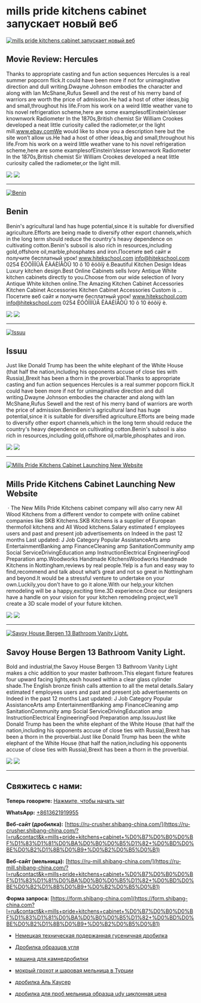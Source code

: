 # mills pride kitchens cabinet запускает новый веб

<a href="https://swt.shibang-china.com/?l=ru&img&k=mills+pride+kitchens+cabinet+%D0%B7%D0%B0%D0%BF%D1%83%D1%81%D0%BA%D0%B0%D0%B5%D1%82+%D0%BD%D0%BE%D0%B2%D1%8B%D0%B9+%D0%B2%D0%B5%D0%B1" target="_blank">![mills pride kitchens cabinet запускает новый веб](http://static.shibang-china.com/all-800x300/132.jpg)</a>

## Movie Review: Hercules
Thanks to appropriate casting and fun action sequences Hercules is a real summer popcorn flick.It could have been more if not for unimaginative direction and dull writing.Dwayne Johnson embodies the character and along with Ian McShane,Rufus Sewell and the rest of his merry band of warriors are worth the price of admission.He had a host of other ideas,big and small,throughout his life.From his work on a weird little weather vane to his novel refrigeration scheme,here are some examplesofEinstein’slesser knownwork Radiometer In the 1870s,British chemist Sir William Crookes developed a neat little curiosity called the radiometer,or the light mill.www.ebay.comWe would like to show you a description here but the site won’t allow us.He had a host of other ideas,big and small,throughout his life.From his work on a weird little weather vane to his novel refrigeration scheme,here are some examplesofEinstein’slesser knownwork Radiometer In the 1870s,British chemist Sir William Crookes developed a neat little curiosity called the radiometer,or the light mill.


<a href="https://whatsapp.shibangsoft.com/WhatsApp.php" target="_blank" title="WhatsApp">![](http://static.shibang-china.com/icon/whatsapp.png)</a> <a href="https://swt.shibang-china.com/?l=ru&icon&k=mills+pride+kitchens+cabinet+%D0%B7%D0%B0%D0%BF%D1%83%D1%81%D0%BA%D0%B0%D0%B5%D1%82+%D0%BD%D0%BE%D0%B2%D1%8B%D0%B9+%D0%B2%D0%B5%D0%B1" target="_blank">![](http://static.shibang-china.com/icon/chat-ru.png)</a>

---

<a href="https://swt.shibang-china.com/?l=ru&img&k=mills+pride+kitchens+cabinet+%D0%B7%D0%B0%D0%BF%D1%83%D1%81%D0%BA%D0%B0%D0%B5%D1%82+%D0%BD%D0%BE%D0%B2%D1%8B%D0%B9+%D0%B2%D0%B5%D0%B1" target="_blank">![Benin](http://static.shibang-china.com/all-800x300/791.jpg)</a>

## Benin
Benin's agricultural land has huge potential,since it is suitable for diversified agriculture.Efforts are being made to diversify other export channels,which in the long term should reduce the country's heavy dependence on cultivating cotton.Benin's subsoil is also rich in resources,including gold,offshore oil,marble,phosphates and iron.Посетите веб сайт и получите бесплатный урок! www.hitekschool.com info@hitekschool.com 0254 &#202;&#211;&#213;&#206;&#205;&#205;&#219;&#197; &#202;&#192;&#193;&#200;&#205;&#197;&#210;&#219; 10 &#245; 10 &#234;&#243;&#245;&#237;&#255; &#232;.Beautiful Kitchen Design Ideas Luxury kitchen design.Best Online Cabinets sells Ivory Antique White kitchen cabinets directly to you.Choose from our wide selection of Ivory Antique White kitchen online.The Amazing Kitchen Cabinet Accessories Kitchen Cabinet Accessories Kitchen Cabinet Accessories Custom is …Посетите веб сайт и получите бесплатный урок! www.hitekschool.com info@hitekschool.com 0254 &#202;&#211;&#213;&#206;&#205;&#205;&#219;&#197; &#202;&#192;&#193;&#200;&#205;&#197;&#210;&#219; 10 &#245; 10 &#234;&#243;&#245;&#237;&#255; &#232;.


<a href="https://whatsapp.shibangsoft.com/WhatsApp.php" target="_blank" title="WhatsApp">![](http://static.shibang-china.com/icon/whatsapp.png)</a> <a href="https://swt.shibang-china.com/?l=ru&icon&k=mills+pride+kitchens+cabinet+%D0%B7%D0%B0%D0%BF%D1%83%D1%81%D0%BA%D0%B0%D0%B5%D1%82+%D0%BD%D0%BE%D0%B2%D1%8B%D0%B9+%D0%B2%D0%B5%D0%B1" target="_blank">![](http://static.shibang-china.com/icon/chat-ru.png)</a>

---

<a href="https://swt.shibang-china.com/?l=ru&img&k=mills+pride+kitchens+cabinet+%D0%B7%D0%B0%D0%BF%D1%83%D1%81%D0%BA%D0%B0%D0%B5%D1%82+%D0%BD%D0%BE%D0%B2%D1%8B%D0%B9+%D0%B2%D0%B5%D0%B1" target="_blank">![Issuu](http://static.shibang-china.com/all-800x300/328.jpg)</a>

## Issuu
Just like Donald Trump has been the white elephant of the White House (that half the nation,including his opponents accuse of close ties with Russia),Brexit has been a thorn in the proverbial.Thanks to appropriate casting and fun action sequences Hercules is a real summer popcorn flick.It could have been more if not for unimaginative direction and dull writing.Dwayne Johnson embodies the character and along with Ian McShane,Rufus Sewell and the rest of his merry band of warriors are worth the price of admission.BeninBenin's agricultural land has huge potential,since it is suitable for diversified agriculture.Efforts are being made to diversify other export channels,which in the long term should reduce the country's heavy dependence on cultivating cotton.Benin's subsoil is also rich in resources,including gold,offshore oil,marble,phosphates and iron.


<a href="https://whatsapp.shibangsoft.com/WhatsApp.php" target="_blank" title="WhatsApp">![](http://static.shibang-china.com/icon/whatsapp.png)</a> <a href="https://swt.shibang-china.com/?l=ru&icon&k=mills+pride+kitchens+cabinet+%D0%B7%D0%B0%D0%BF%D1%83%D1%81%D0%BA%D0%B0%D0%B5%D1%82+%D0%BD%D0%BE%D0%B2%D1%8B%D0%B9+%D0%B2%D0%B5%D0%B1" target="_blank">![](http://static.shibang-china.com/icon/chat-ru.png)</a>

---

<a href="https://swt.shibang-china.com/?l=ru&img&k=mills+pride+kitchens+cabinet+%D0%B7%D0%B0%D0%BF%D1%83%D1%81%D0%BA%D0%B0%D0%B5%D1%82+%D0%BD%D0%BE%D0%B2%D1%8B%D0%B9+%D0%B2%D0%B5%D0%B1" target="_blank">![Mills Pride Kitchens Cabinet Launching New Website](http://static.shibang-china.com/all-800x300/47.jpg)</a>

## Mills Pride Kitchens Cabinet Launching New Website
&nbsp;&#0183;&#32;The New Mills Pride Kitchens cabinet company will also carry new All Wood Kitchens from a different vendor to compete with online cabinet companies like SKB Kitchens.SKB Kitchens is a supplier of European thermofoil kitchens and All Wood kitchens.Salary estimated f employees users and past and present job advertisements on Indeed in the past 12 months Last updated: J Job Category Popular AssistanceArts amp EntertainmentBanking amp FinanceCleaning amp SanitationCommunity amp Social ServiceDrivingEducation amp InstructionElectrical EngineeringFood Preparation amp.Woodworks Handmade KitchensWoodworks Handmade Kitchens in Nottingham,reviews by real people.Yelp is a fun and easy way to find,recommend and talk about what’s great and not so great in Nottingham and beyond.It would be a stressful venture to undertake on your own.Luckily,you don’t have to go it alone.With our help,your kitchen remodeling will be a happy,exciting time.3D experience.Once our designers have a handle on your vision for your kitchen remodeling project,we’ll create a 3D scale model of your future kitchen.


<a href="https://whatsapp.shibangsoft.com/WhatsApp.php" target="_blank" title="WhatsApp">![](http://static.shibang-china.com/icon/whatsapp.png)</a> <a href="https://swt.shibang-china.com/?l=ru&icon&k=mills+pride+kitchens+cabinet+%D0%B7%D0%B0%D0%BF%D1%83%D1%81%D0%BA%D0%B0%D0%B5%D1%82+%D0%BD%D0%BE%D0%B2%D1%8B%D0%B9+%D0%B2%D0%B5%D0%B1" target="_blank">![](http://static.shibang-china.com/icon/chat-ru.png)</a>

---

<a href="https://swt.shibang-china.com/?l=ru&img&k=mills+pride+kitchens+cabinet+%D0%B7%D0%B0%D0%BF%D1%83%D1%81%D0%BA%D0%B0%D0%B5%D1%82+%D0%BD%D0%BE%D0%B2%D1%8B%D0%B9+%D0%B2%D0%B5%D0%B1" target="_blank">![Savoy House Bergen 13 Bathroom Vanity Light.](http://static.shibang-china.com/all-800x300/365.jpg)</a>

## Savoy House Bergen 13 Bathroom Vanity Light.
Bold and industrial,the Savoy House Bergen 13 Bathroom Vanity Light makes a chic addition to your master bathroom.This elegant fixture features four upward facing lights,each housed within a clear glass cylinder shade.The English bronze finish calls attention to all the metal details.Salary estimated f employees users and past and present job advertisements on Indeed in the past 12 months Last updated: J Job Category Popular AssistanceArts amp EntertainmentBanking amp FinanceCleaning amp SanitationCommunity amp Social ServiceDrivingEducation amp InstructionElectrical EngineeringFood Preparation amp.IssuuJust like Donald Trump has been the white elephant of the White House (that half the nation,including his opponents accuse of close ties with Russia),Brexit has been a thorn in the proverbial.Just like Donald Trump has been the white elephant of the White House (that half the nation,including his opponents accuse of close ties with Russia),Brexit has been a thorn in the proverbial.


<a href="https://whatsapp.shibangsoft.com/WhatsApp.php" target="_blank" title="WhatsApp">![](http://static.shibang-china.com/icon/whatsapp.png)</a> <a href="https://swt.shibang-china.com/?l=ru&icon&k=mills+pride+kitchens+cabinet+%D0%B7%D0%B0%D0%BF%D1%83%D1%81%D0%BA%D0%B0%D0%B5%D1%82+%D0%BD%D0%BE%D0%B2%D1%8B%D0%B9+%D0%B2%D0%B5%D0%B1" target="_blank">![](http://static.shibang-china.com/icon/chat-ru.png)</a>

---
## Свяжитесь с нами:

**Теперь говорите:** [Нажмите, чтобы начать чат](https://swt.shibang-china.com?l=ru&contact&k=mills+pride+kitchens+cabinet+%D0%B7%D0%B0%D0%BF%D1%83%D1%81%D0%BA%D0%B0%D0%B5%D1%82+%D0%BD%D0%BE%D0%B2%D1%8B%D0%B9+%D0%B2%D0%B5%D0%B1)

**WhatsApp:**  [+8613621919955](https://whatsapp.shibangsoft.com/WhatsApp.php)

**Веб-сайт (дробилка):** [https://ru-crusher.shibang-china.com/](https://ru-crusher.shibang-china.com/?l=ru&contact&k=mills+pride+kitchens+cabinet+%D0%B7%D0%B0%D0%BF%D1%83%D1%81%D0%BA%D0%B0%D0%B5%D1%82+%D0%BD%D0%BE%D0%B2%D1%8B%D0%B9+%D0%B2%D0%B5%D0%B1)

**Веб-сайт (мельница):** [https://ru-mill.shibang-china.com/](https://ru-mill.shibang-china.com/?l=ru&contact&k=mills+pride+kitchens+cabinet+%D0%B7%D0%B0%D0%BF%D1%83%D1%81%D0%BA%D0%B0%D0%B5%D1%82+%D0%BD%D0%BE%D0%B2%D1%8B%D0%B9+%D0%B2%D0%B5%D0%B1)

**Форма запроса:** [https://form.shibang-china.com](https://form.shibang-china.com?l=ru&contact&k=mills+pride+kitchens+cabinet+%D0%B7%D0%B0%D0%BF%D1%83%D1%81%D0%BA%D0%B0%D0%B5%D1%82+%D0%BD%D0%BE%D0%B2%D1%8B%D0%B9+%D0%B2%D0%B5%D0%B1)

* [Немецкая техническая подержанная гусеничная дробилка](../135/%D0%9D%D0%B5%D0%BC%D0%B5%D1%86%D0%BA%D0%B0%D1%8F%20%D1%82%D0%B5%D1%85%D0%BD%D0%B8%D1%87%D0%B5%D1%81%D0%BA%D0%B0%D1%8F%20%D0%BF%D0%BE%D0%B4%D0%B5%D1%80%D0%B6%D0%B0%D0%BD%D0%BD%D0%B0%D1%8F%20%D0%B3%D1%83%D1%81%D0%B5%D0%BD%D0%B8%D1%87%D0%BD%D0%B0%D1%8F%20%D0%B4%D1%80%D0%BE%D0%B1%D0%B8%D0%BB%D0%BA%D0%B0.md)

* [Дробилка образцов угля](../134/%D0%94%D1%80%D0%BE%D0%B1%D0%B8%D0%BB%D0%BA%D0%B0%20%D0%BE%D0%B1%D1%80%D0%B0%D0%B7%D1%86%D0%BE%D0%B2%20%D1%83%D0%B3%D0%BB%D1%8F.md)

* [машина для камнедробилки](../135/%D0%BC%D0%B0%D1%88%D0%B8%D0%BD%D0%B0%20%D0%B4%D0%BB%D1%8F%20%D0%BA%D0%B0%D0%BC%D0%BD%D0%B5%D0%B4%D1%80%D0%BE%D0%B1%D0%B8%D0%BB%D0%BA%D0%B8.md)

* [мокрый грохот и шаровая мельница в Турции](../133/%D0%BC%D0%BE%D0%BA%D1%80%D1%8B%D0%B9%20%D0%B3%D1%80%D0%BE%D1%85%D0%BE%D1%82%20%D0%B8%20%D1%88%D0%B0%D1%80%D0%BE%D0%B2%D0%B0%D1%8F%20%D0%BC%D0%B5%D0%BB%D1%8C%D0%BD%D0%B8%D1%86%D0%B0%20%D0%B2%20%D0%A2%D1%83%D1%80%D1%86%D0%B8%D0%B8.md)

* [дробилка Аль Каусер](../135/%D0%B4%D1%80%D0%BE%D0%B1%D0%B8%D0%BB%D0%BA%D0%B0%20%D0%90%D0%BB%D1%8C%20%D0%9A%D0%B0%D1%83%D1%81%D0%B5%D1%80.md)

* [дробилка для проб мельница образца udy циклонная цена](../134/%D0%B4%D1%80%D0%BE%D0%B1%D0%B8%D0%BB%D0%BA%D0%B0%20%D0%B4%D0%BB%D1%8F%20%D0%BF%D1%80%D0%BE%D0%B1%20%D0%BC%D0%B5%D0%BB%D1%8C%D0%BD%D0%B8%D1%86%D0%B0%20%D0%BE%D0%B1%D1%80%D0%B0%D0%B7%D1%86%D0%B0%20udy%20%D1%86%D0%B8%D0%BA%D0%BB%D0%BE%D0%BD%D0%BD%D0%B0%D1%8F%20%D1%86%D0%B5%D0%BD%D0%B0.md)